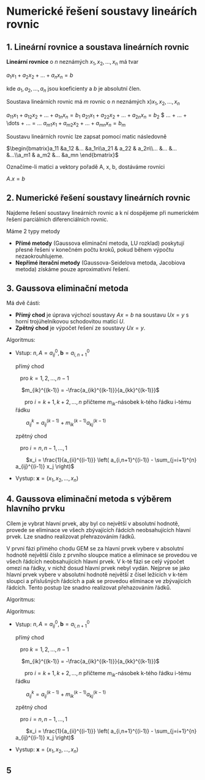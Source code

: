 # Numerické řešení soustavy lineárích rovnic

## 1. Lineární rovnice a soustava lineárních rovnic

**Lineární rovnice** o $n$ neznámých $x_1, x_2, ..., x_n$ má tvar

$a_1x_1+a_2x_2+...+a_nx_n=b$

kde $a_1, a_2, ..., a_n$ jsou koeficienty a $b$ je absolutní člen.

Soustava lineárních rovnic má $m$ rovnic o $n$ neznámých x)$x_1, x_2, ..., x_n$

$a_{11}x_1 + a_{12}x_2 + \dots + a_{1n}x_n = b_1$
$a_{21}x_1 + a_{22}x_2 + \dots + a_{2n}x_n = b_2$
$   ...    +    ...    + \dots +     ...   = ...
$a_{m1}x_1 + a_{m2}x_2 + \dots + a_{mn}x_n = b_m$

Soustavu lineárních rovnic lze zapsat pomocí matic následovně

$\begin{bmatrix}a_11 &a_12 &... &a_1n\\a_21 & a_22 & a_2n\\... &... &... &...\\a_m1 & a_m2 &... &a_mn \end{bmatrix}$

Označíme-li matici a vektory pořadě A, x, b, dostáváme rovnici 

$A.x=b$

## 2. Numerické řešení soustavy lineárních rovnic

Najdeme řešení soustavy lineárních rovnic a k ní dospějeme při numerickém řešení parciálních diferenciálních rovnic.

Máme 2 typy metody

- **Přímé metody** (Gaussova eliminační metoda, LU rozklad) poskytují přesné řešení v konečném počtu kroků, pokud během výpočtu nezaokrouhlujeme.
- **Nepřímé iterační metody** (Gaussova-Seidelova metoda, Jacobiova metoda) získáme pouze aproximativní řešení.

## 3. Gaussova eliminační metoda 

Má dvě části:

- **Přímý chod** je úprava výchozí soustavy $Ax=b$ na soustavu $Ux=y$ s horní trojúhelníkovou schodovitou maticí $U$.
- **Zpětný chod** je výpočet řešení ze soustavy $Ux=y$.

Algoritmus:

- Vstup: $n, A = a_{ij}^0, \mathbf{b} = a_{i,n+1}^0$
  
  přímý chod

  &nbsp;&nbsp;&nbsp;pro $k =1, 2, ..., n-1$

  &nbsp;&nbsp;&nbsp; $m_{ik}^{(k-1)} = -\frac{a_{ik}^{(k-1)}}{a_{kk}^{(k-1)}}$

  &nbsp;&nbsp;&nbsp;&nbsp;&nbsp;&nbsp;pro $i = k+1, k+2, …, n$ přičteme $m_{ik}$-násobek k-tého řádku i-tému řádku

  &nbsp;&nbsp;&nbsp;&nbsp;&nbsp;&nbsp; $a_{ij}^k = a_{ij}^{(k-1)} + m_{ik}^{(k-1)} a_{kj}^{(k-1)}$

  zpětný chod

  &nbsp;&nbsp;&nbsp;pro $i = n, n-1, …, 1$

  &nbsp;&nbsp;&nbsp;&nbsp;&nbsp;&nbsp; $x_i = \frac{1}{a_{ii}^{(i-1)}} \left( a_{i,n+1}^{(i-1)} - \sum_{j=i+1}^{n} a_{ij}^{(i-1)} x_j \right)$

- Vystup: $\mathbf{x} = (x_1, x_2, \dots, x_n)$
## 4. Gaussova eliminační metoda s výběrem hlavního prvku

Cílem je vybrat hlavní prvek, aby byl co největší v absolutní hodnotě, provede se eliminace ve všech zbývajících řádcích neobsahujících hlavní prvek. Lze snadno realizovat přehrazováním řádků.

V první fázi přímého chodu GEM se za hlavní prvek vybere v absolutní hodnotě největší číslo z prvního sloupce matice a eliminace se provedou ve všech řádcích neobsahujících hlavní prvek. V k-té fázi se celý výpočet omezí na řádky, v nichž dosud hlavní prvek nebyl vydán. Nejprve se jako hlavní prvek vybere v absolutní hodnotě největší z čísel ležících v k-tém sloupci a příslušných řádcích a pak se provedou eliminace ve zbývajících řádcích. Tento postup lze snadno realizovat přehazováním řádků. 

Algoritmus:

Algoritmus:

- Vstup: $n, A = a_{ij}^0, \mathbf{b} = a_{i,n+1}^0$
  
  přímý chod

  &nbsp;&nbsp;&nbsp;pro $k =1, 2, ..., n-1$

  &nbsp;&nbsp;&nbsp; $m_{ik}^{(k-1)} = -\frac{a_{ik}^{(k-1)}}{a_{kk}^{(k-1)}}$

  &nbsp;&nbsp;&nbsp;&nbsp;&nbsp;&nbsp;pro $i = k+1, k+2, …, n$ přičteme $m_{ik}$-násobek k-tého řádku i-tému řádku

  &nbsp;&nbsp;&nbsp;&nbsp;&nbsp;&nbsp; $a_{ij}^k = a_{ij}^{(k-1)} + m_{ik}^{(k-1)} a_{kj}^{(k-1)}$

  zpětný chod

  &nbsp;&nbsp;&nbsp;pro $i = n, n-1, …, 1$

  &nbsp;&nbsp;&nbsp;&nbsp;&nbsp;&nbsp; $x_i = \frac{1}{a_{ii}^{(i-1)}} \left( a_{i,n+1}^{(i-1)} - \sum_{j=i+1}^{n} a_{ij}^{(i-1)} x_j \right)$

- Vystup: $\mathbf{x} = (x_1, x_2, \dots, x_n)$
## 5
 








